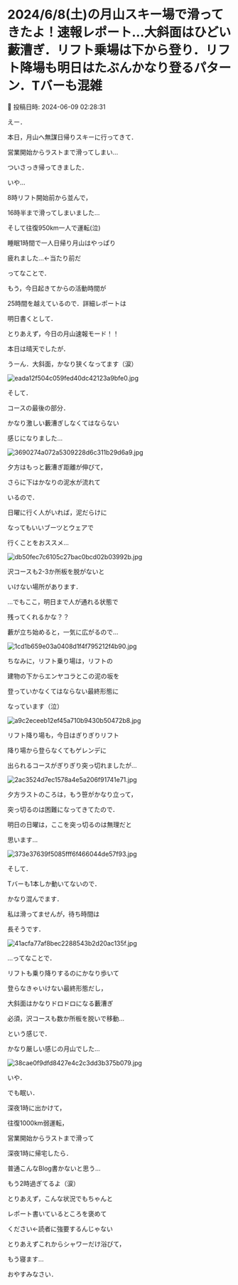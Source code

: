 # 2024/6/8(土)の月山スキー場で滑ってきたよ！速報レポート…大斜面はひどい藪漕ぎ．リフト乗場は下から登り．リフト降場も明日はたぶんかなり登るパターン．Tバーも混雑

📅 投稿日時: 2024-06-09 02:28:31

えー．


本日，月山へ無謀日帰りスキーに行ってきて．


営業開始からラストまで滑ってしまい…


ついさっき帰ってきました．





いや…


8時リフト開始前から並んで，


16時半まで滑ってしまいました…


そして往復950km一人で運転(泣)





睡眠1時間で一人日帰り月山はやっぱり


疲れました…←当たり前だ





ってなことで．


もう，今日起きてからの活動時間が


25時間を越えているので．詳細レポートは


明日書くとして．





とりあえず，今日の月山速報モード！！





本日は晴天でしたが．


うーん．大斜面，かなり狭くなってます（涙）




![eada12f504c059fed40dc42123a9bfe0.jpg](images/eada12f504c059fed40dc42123a9bfe0.jpg)







そして．


コースの最後の部分．


かなり激しい藪漕ぎしなくてはならない


感じになりました…




![3690274a072a5309228d6c311b29d6a9.jpg](images/3690274a072a5309228d6c311b29d6a9.jpg)




夕方はもっと藪漕ぎ距離が伸びて，


さらに下はかなりの泥水が流れて


いるので．


日曜に行く人がいれば，泥だらけに


なってもいいブーツとウェアで


行くことをおススメ…




![db50fec7c6105c27bac0bcd02b03992b.jpg](images/db50fec7c6105c27bac0bcd02b03992b.jpg)







沢コースも2-3か所板を脱がないと


いけない場所があります．


…でもここ，明日まで人が通れる状態で


残ってくれるかな？？


藪が立ち始めると，一気に広がるので…




![1cd1b659e03a0408d1f4f795212f4b90.jpg](images/1cd1b659e03a0408d1f4f795212f4b90.jpg)







ちなみに，リフト乗り場は，リフトの


建物の下からエンヤコラとこの泥の坂を


登っていかなくてはならない最終形態に


なっています（泣）




![a9c2eceeb12ef45a710b9430b50472b8.jpg](images/a9c2eceeb12ef45a710b9430b50472b8.jpg)







リフト降り場も，今日はぎりぎりリフト


降り場から登らなくてもゲレンデに


出られるコースがぎりぎり突っ切れましたが…




![2ac3524d7ec1578a4e5a206f91741e71.jpg](images/2ac3524d7ec1578a4e5a206f91741e71.jpg)







夕方ラストのころは，もう笹がかなり立って，


突っ切るのは困難になってきてたので．


明日の日曜は，ここを突っ切るのは無理だと


思います…




![373e37639f5085fff6f466044de57f93.jpg](images/373e37639f5085fff6f466044de57f93.jpg)







そして．


Tバーも1本しか動いてないので．


かなり混んでます．


私は滑ってませんが，待ち時間は


長そうです．




![41acfa77af8bec2288543b2d20ac135f.jpg](images/41acfa77af8bec2288543b2d20ac135f.jpg)







…ってなことで．


リフトも乗り降りするのにかなり歩いて


登らなきゃいけない最終形態だし，


大斜面はかなりドロドロになる藪漕ぎ


必須，沢コースも数か所板を脱いで移動…


という感じで．


かなり厳しい感じの月山でした…




![38cae0f9dfd8427e4c2c3dd3b375b079.jpg](images/38cae0f9dfd8427e4c2c3dd3b375b079.jpg)







いや．


でも眠い．


深夜1時に出かけて，


往復1000km弱運転，


営業開始からラストまで滑って


深夜1時に帰宅したら．


普通こんなBlog書かないと思う…


もう2時過ぎてるよ（涙）





とりあえず，こんな状況でもちゃんと


レポート書いているところを褒めて


ください←読者に強要するんじゃない





とりあえずこれからシャワーだけ浴びて，


もう寝ます…


おやすみなさい．
